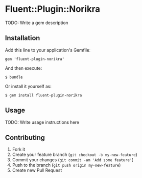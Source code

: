 # Fluent::Plugin::Norikra

TODO: Write a gem description

## Installation

Add this line to your application's Gemfile:

    gem 'fluent-plugin-norikra'

And then execute:

    $ bundle

Or install it yourself as:

    $ gem install fluent-plugin-norikra

## Usage

TODO: Write usage instructions here

## Contributing

1. Fork it
2. Create your feature branch (`git checkout -b my-new-feature`)
3. Commit your changes (`git commit -am 'Add some feature'`)
4. Push to the branch (`git push origin my-new-feature`)
5. Create new Pull Request
